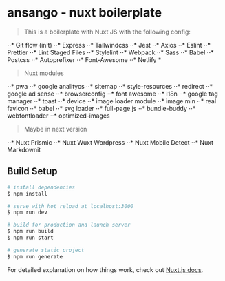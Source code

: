 # ansango - nuxt boilerplate

> This is a boilerplate with Nuxt JS with the following config:

⋅⋅* Git flow (init)
⋅⋅* Express
⋅⋅* Tailwindcss
⋅⋅* Jest
⋅⋅* Axios
⋅⋅* Eslint
⋅⋅* Prettier
⋅⋅* Lint Staged Files
⋅⋅* Stylelint
⋅⋅* Webpack
⋅⋅* Sass
⋅⋅* Babel
⋅⋅* Postcss
⋅⋅* Autoprefixer
⋅⋅* Font-Awesome
⋅⋅* Netlify *

> Nuxt modules

⋅⋅* pwa
⋅⋅* google analitycs
⋅⋅* sitemap
⋅⋅* style-resources
⋅⋅* redirect
⋅⋅* google ad sense
⋅⋅* browserconfig
⋅⋅* font awesome
⋅⋅* i18n
⋅⋅* google tag manager
⋅⋅* toast
⋅⋅* device
⋅⋅* image loader module
⋅⋅* image min
⋅⋅* real favicon
⋅⋅* babel
⋅⋅* svg loader
⋅⋅* full-page.js
⋅⋅* bundle-buddy
⋅⋅* webfontloader
⋅⋅* optimized-images

> Maybe in next version

⋅⋅* Nuxt Prismic
⋅⋅* Nuxt Wuxt Wordpress
⋅⋅* Nuxt Mobile Detect
⋅⋅* Nuxt Markdownit


## Build Setup

```bash
# install dependencies
$ npm install

# serve with hot reload at localhost:3000
$ npm run dev

# build for production and launch server
$ npm run build
$ npm run start

# generate static project
$ npm run generate
```

For detailed explanation on how things work, check out [Nuxt.js docs](https://nuxtjs.org).
